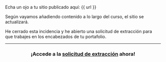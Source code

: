 Echa un ojo a tu sitio publicado aquí: {{ url }}

Según vayamos añadiendo contenido a lo largo del curso, el sitio se actualizará.

He cerrado esta incidencia y he abierto una solicitud de extracción para que trabajes en los encabezados de tu portafolio.

<hr>
<h3 align="center">¡Accede a la <a href="{{ prUrl }}">solicitud de extracción</a> ahora!</h3>
